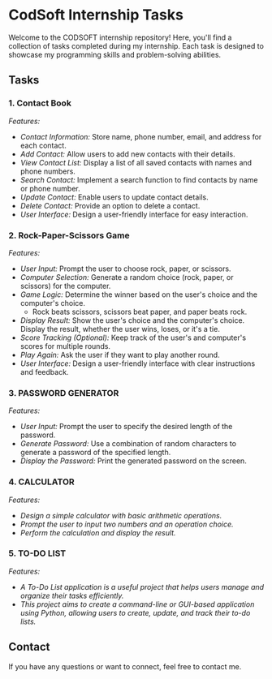 # CodSoft Internship Tasks

Welcome to the CODSOFT internship repository! Here, you'll find a collection of tasks completed during my internship. Each task is designed to showcase my programming skills and problem-solving abilities.

## Tasks

### 1. Contact Book
*Features:*
- *Contact Information:* Store name, phone number, email, and address for each contact.
- *Add Contact:* Allow users to add new contacts with their details.
- *View Contact List:* Display a list of all saved contacts with names and phone numbers.
- *Search Contact:* Implement a search function to find contacts by name or phone number.
- *Update Contact:* Enable users to update contact details.
- *Delete Contact:* Provide an option to delete a contact.
- *User Interface:* Design a user-friendly interface for easy interaction.

### 2. Rock-Paper-Scissors Game
*Features:*
- *User Input:* Prompt the user to choose rock, paper, or scissors.
- *Computer Selection:* Generate a random choice (rock, paper, or scissors) for the computer.
- *Game Logic:* Determine the winner based on the user's choice and the computer's choice.
  - Rock beats scissors, scissors beat paper, and paper beats rock.
- *Display Result:* Show the user's choice and the computer's choice. Display the result, whether the user wins, loses, or it's a tie.
- *Score Tracking (Optional):* Keep track of the user's and computer's scores for multiple rounds.
- *Play Again:* Ask the user if they want to play another round.
- *User Interface:* Design a user-friendly interface with clear instructions and feedback.

### 3. PASSWORD GENERATOR
*Features:*
- *User Input:* Prompt the user to specify the desired length of the password.
- *Generate Password:* Use a combination of random characters to generate a password of the specified length.
- *Display the Password:* Print the generated password on the screen.

### 4. CALCULATOR
*Features:*
- *Design a simple calculator with basic arithmetic operations.*
- *Prompt the user to input two numbers and an operation choice.*
- *Perform the calculation and display the result.*

### 5. TO-DO LIST
*Features:*
- *A To-Do List application is a useful project that helps users manage and organize their tasks efficiently.*
- *This project aims to create a command-line or GUI-based application using Python, allowing users to create, update, and track their to-do lists.*

## Contact
If you have any questions or want to connect, feel free to contact me.
